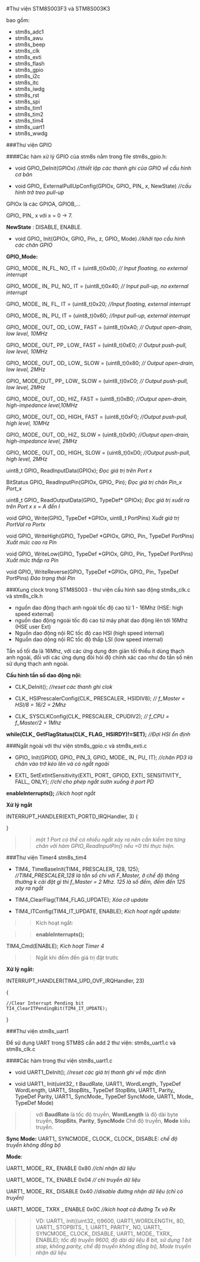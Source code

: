
#Thư viện STM8S003F3 và STM8S003K3

bao gồm: 

- stm8s_adc1
- stm8s_awu
- stm8s_beep
- stm8s_clk
- stm8s_exti
- stm8s_flash
- stm8s_gpio
- stm8s_i2c
- stm8s_itc
- stm8s_iwdg
- stm8s_rst
- stm8s_spi
- stm8s_tim1
- stm8s_tim2
- stm8s_tim4
- stm8s_uart1
- stm8s_wwdg

###Thư viện GPIO

####Các hàm xử lý GPIO của stm8s nằm trong file stm8s_gpio.h:

- void GPIO_DeInit(GPIOx)  _//thiết lập các thanh ghi của GPIO về cấu hình cơ bản_

- void GPIO_ ExternalPullUpConfig(GPIOx, GPIO_ PIN_ x, NewState) _//cấu hình trở treo pull-up_

GPIOx là các GPIOA, GPIOB,...

GPIO_ PIN_ x với x = 0 -> 7.

**NewState** : DISABLE, ENABLE.

- void GPIO_ Init(GPIOx, GPIO_ Pin_ z, GPIO_ Mode) _*//khởi tạo cấu hình các chân GPIO*_

**GPIO_Mode:**

GPIO_ MODE_ IN_FL_ NO_ IT = (uint8_t)0x00; _*// Input floating, no external interrupt*_

GPIO_ MODE_ IN_ PU_ NO_ IT = (uint8_t)0x40; _*// Input pull-up, no external interrupt*_

GPIO_ MODE_ IN_ FL_ IT = (uint8_t)0x20; _*//Input floating, external interrupt*_

GPIO_ MODE_ IN_ PU_ IT = (uint8_t)0x60; _*//Input pull-up, external interrupt*_

GPIO_ MODE_ OUT_ OD_ LOW_ FAST = (uint8_t)0xA0; _*// Output open-drain, low level, 10MHz*_

GPIO_ MODE_ OUT_ PP_ LOW_ FAST = (uint8_t)0xE0; _*//  Output push-pull, low level, 10MHz*_

GPIO_ MODE_ OUT_ OD_ LOW_ SLOW = (uint8_t)0x80; _*//  Output open-drain, low level, 2MHz*_

GPIO_ MODE_OUT_ PP_ LOW_ SLOW = (uint8_t)0xC0; _*// Output push-pull, low level, 2MHz*_

GPIO_ MODE_ OUT_ OD_ HIZ_ FAST = (uint8_t)0xB0; _*//Output open-drain, high-impedance level,10MHz*_

GPIO_ MODE_ OUT_ OD_ HIGH_ FAST = (uint8_t)0xF0; _*//Output push-pull, high level, 10MHz*_

GPIO_ MODE_ OUT_ OD_ HIZ_ SLOW = (uint8_t)0x90; _*//Output open-drain, high-impedance level, 2MHz*_

GPIO_ MODE_ OUT_ OD_ HIGH_ SLOW = (uint8_t)0xD0; _*//Output push-pull, high level, 2MHz*_

uint8_t GPIO_ ReadInputData(GPIOx); _*Đọc giá trị trên Port x*_

BitStatus GPIO_ ReadInputPin(GPIOx, GPIO_ Pin); _*Đọc giá trị chân Pin_x Port_x*_

uint8_t GPIO_ ReadOutputData(GPIO_ TypeDef* GPIOx); _*Đọc giá trị xuất ra trên Port x x = A đến I*_

void GPIO_ Write(GPIO_ TypeDef *GPIOx, uint8_t PortPins) _*Xuất giá trị PortVal ra Portx*_

void GPIO_ WriteHigh(GPIO_ TypeDef *GPIOx, GPIO_ Pin_ TypeDef PortPins) _*Xuất mức cao ra Pin*_

void GPIO_ WriteLow(GPIO_ TypeDef *GPIOx, GPIO_ Pin_ TypeDef PortPins) _*Xuất mức thấp ra Pin*_

void GPIO_ WriteReverse(GPIO_ TypeDef *GPIOx, GPIO_ Pin_ TypeDef PortPins)   *Đảo trạng thái Pin*


###Xung clock trong STM8S003 - thư viện cấu hình sao động stm8s_clk.c và stm8s_clk.h

- nguồn dao động thạch anh ngoài tốc độ cao từ 1 - 16Mhz (HSE: high speed external)
- nguồn dao động ngoài tốc độ cao từ máy phát dao động lên tới 16Mhz (HSE user Ext)
- Nguồn dao động nội  RC tốc độ cao HSI (high speed internal)
- Nguồn dao dộng nội RC tốc độ thấp LSI (low speed internal)

Tần số tối đa là 16Mhz, với các ứng dụng đơn giản tối thiểu ít dùng thạch anh ngoài, đối với các ứng dụng đòi hỏi độ chính xác cao như đo tần số nên sử dụng thạch anh ngoài.

**Cấu hình tần số dao động nội:**

- CLK_DeInit(); _*//reset các thanh ghi clok*_

- CLK_ HSIPrescalerConfig(CLK_ PRESCALER_ HSIDIV8); *// f_Master = HSI/8 = 16/2 = 2Mhz*

- CLK_ SYSCLKConfig(CLK_ PRESCALER_ CPUDIV2); *// f_CPU = f_Master/2 = 1Mhz*

**while(CLK_ GetFlagStatus(CLK_ FLAG_ HSIRDY)!=SET);** *//Đợi HSI ổn định*


###Ngắt ngoài với thư viện stm8s_gpio.c và stm8s_exti.c

- GPIO_ Init(GPIOD, GPIO_ PIN_3, GPIO_ MODE_ IN_ PU_ IT); *//chân PD3 là chân vào trở kéo lên và có ngắt ngoài*

- EXTI_ SetExtIntSensitivity(EXTI_ PORT_ GPIOD, EXTI_ SENSITIVITY_ FALL_ ONLY); *//chỉ cho phép ngắt sườn xuống ở port PD*

**enableInterrupts();** *//kích hoạt ngắt*

**Xử lý ngắt**

INTERRUPT_HANDLER(EXTI_PORTD_IRQHandler, 3)
{

}

>>*một 1 Port có thể có nhiều ngắt xảy ra nên cần kiểm tra từng chân với hàm GPIO_ReadInputPin() nếu =0  thì thực hiện.*

###Thư viện Timer4 stm8s_tim4

- TIM4_ TimeBaseInit(TIM4_ PRESCALER_ 128, 125); _*//TIM4_PRESCALER_128 là tần số chi với F_Master, ở chế độ thông thường k cài đặt gì thì f_Master = 2 Mhz. 125 là số đếm, đếm đến 125 xảy ra ngắt*_

- TIM4_ClearFlag(TIM4_FLAG_UPDATE); _Xóa cờ update_

- TIM4_ITConfig(TIM4_IT_UPDATE, ENABLE); _Kích hoạt ngắt update:_

>>Kích hoạt ngắt: 

>>**enableInterrupts();**

TIM4_Cmd(ENABLE); _Kích hoạt Timer 4_

>> Ngắt khi đếm đến giá trị đặt trước

**Xử lý ngắt:**

INTERRUPT_HANDLER(TIM4_UPD_OVF_IRQHandler, 23)

{

	//Clear Interrupt Pending bit
	TI4_ClearITPendingBit(TIM4_IT_UPDATE);

}

###Thư viện stm8s_uart1

Để sử dụng UART trong STM8S cần add 2 thư viện: stm8s_uart1.c và stm8s_clk.c

####Các hàm trong thư viện stm8s_uart1.c

- void UART1_DeInit(); _//reset các giá trị thanh ghi về mặc định_

- void UART1_ Init(uint32_ t BaudRate, UART1_ WordLength_ TypeDef WordLength, 
                UART1_ StopBits_ TypeDef StopBits, UART1_ Parity_ TypeDef Parity, 
                UART1_ SyncMode_ TypeDef SyncMode, UART1_ Mode_ TypeDef Mode)

>> với __BaudRate__ là tốc độ truyền, __WordLength__ là độ dài byte truyền, __StopBits__, __Parity__, __SyncMode__ Chế độ truyền, __Mode__ kiểu truyền.

__Sync Mode:__ UART1_ SYNCMODE_ CLOCK_ CLOCK_ DISABLE: _chế độ truyền không đồng bộ_

__Mode__: 

UART1_ MODE_ RX_ ENABLE 0x80 _//chỉ nhận dữ liệu_

UART1_ MODE_ TX_ ENABLE 0x04 _// chỉ truyền dữ liệu_

UART1_ MODE_ RX_ DISABLE 0x40 _//disable đường nhận dữ liệu (chỉ có truyền)_

UART1_ MODE_ TXRX _ ENABLE 0x0C _//kích hoạt cả đường Tx và Rx_

>>VD: UART1_ Init((uint32_ t)9600, UART1_WORDLENGTH_ 8D, UART1_ STOPBITS_ 1, UART1_ PARITY_ NO, UART1_ SYNCMODE_ CLOCK_ DISABLE, UART1_ MODE_ TXRX_ ENABLE); _tốc độ truyền 9600, độ dài dữ liệu 8 bit, sử dụng 1 bit stop, không parity, chế độ truyền không đồng bộ, Mode truyền nhận dữ liệu_ 

